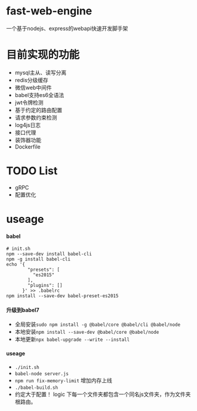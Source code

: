 # fast-web-engine
一个基于nodejs、express的webapi快速开发脚手架

# 目前实现的功能
- mysql主从、读写分离
- redis分级缓存
- 微信web中间件
- babel支持es6全语法
- jwt令牌检测
- 基于约定的路由配置
- 请求参数约束检测
- log4js日志
- 接口代理
- 装饰器功能
- Dockerfile

# TODO List
- gRPC
- 配置优化

# useage

#### babel
```$xslt
# init.sh
npm --save-dev install babel-cli
npm -g install babel-cli
echo '{
        "presets": [
          "es2015"
        ],
        "plugins": []
      }' >> .babelrc
npm install --save-dev babel-preset-es2015
```
#### 升级到babel7
- 全局安装```sudo npm install -g @babel/core @babel/cli @babel/node```
- 本地安装```npm install --save-dev @babel/core @babel/node ``` 
- 本地更新```npx babel-upgrade --write --install```

#### useage
- ```./init.sh```
- ```babel-node server.js```
- ```npm run fix-memory-limit``` 增加内存上线
- ```./babel-build.sh```
- 约定大于配置！ logic 下每一个文件夹都包含一个同名js文件夹，作为文件夹根路由。

